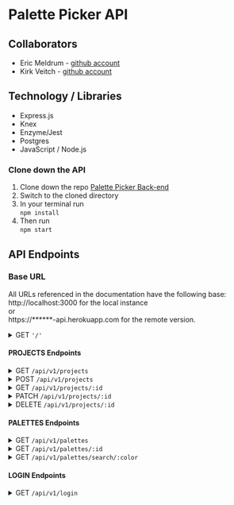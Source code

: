 [//]: # (use this line to add comments)
# Palette Picker API

## Collaborators  
- Eric Meldrum - [github account](https://github.com/ericwm76)
- Kirk Veitch - [github account](https://github.com/KVeitch)

[//]: # (need to add project description)

## Technology / Libraries 

- Express.js
- Knex
- Enzyme/Jest
- Postgres
- JavaScript / Node.js

### Clone down the API

1. Clone down the repo [Palette Picker Back-end](https://github.com/KVeitch/palette-picker-back-end.git)
2. Switch to the cloned directory
3. In your terminal run  
                          ```npm install```
4. Then run   
              ```npm start```


## API Endpoints
### Base URL
All URLs referenced in the documentation have the following base:  
http://localhost:3000 for the local instance  
or  
https://******-api.herokuapp.com for the remote version.

<details><summary>GET <code>'/'</code></summary>  

  #### Response
  Link to API documentation  
</details>

#### PROJECTS Endpoints

<details><summary>GET <code>/api/v1/projects</code></summary>

<table>
  <thead>
    <tr>
      <th>Status</th>
      <th>Response</th>
    </tr>
  </thead>
  <tr>
    <th>
      200
    </th>
    <th>
      Returns an array containing all of the project objects
    </th>
  </tr>
</table>

<details> <summary>Example Response</summary>

```json
    [
      {
        "id": 1,
        "project_name": "Bob's House",
        "user_id": 1,
        "created_at": "2019-12-04T21:49:58.550Z",
        "updated_at": "2019-12-04T21:49:58.550Z"
      },
      {
        "id": 2,
        "project_name": "Susans's House",
        "user_id": 2,
        "created_at": "2019-12-04T21:49:58.554Z",
        "updated_at": "2019-12-04T21:49:58.554Z"
      },
      {
        "id": 3,
        "project_name": "Master Bath",
        "user_id": 1,
        "created_at": "2019-12-04T21:49:58.553Z",
        "updated_at": "2019-12-04T21:49:58.553Z"
      }
    ]
```

  </details>

---

</details>

<details><summary>POST <code>/api/v1/projects</code></summary>

<table>
  <thead>
    <tr>
      <th>Status</th>
      <th>Response</th>
    </tr>
  </thead>
  <tr>
    <th>
      201
    </th>
    <th>
      Returns the project object that was posted.
    </th>
  </tr>
    <tr>
    <th>
      422
    </th>
    <th>
      <code>{
        error: `Expected format: { project_name: <String>, user_id: <Integer> }. You're missing a "${requiredParameter}" property.`
      }</code> 
    </th>
  </tr>
</table>

  <details> <summary>Example Response</summary>

```json
{
    "project_name": "Bob's Bike Jersey",
    "user_id": 1,
    "id": 5
}

```

  </details>

  ---

</details>

<details><summary>GET <code>/api/v1/projects/:id</code></summary>
<table>
  <thead>
    <tr>
      <th>Status</th>
      <th>Response</th>
    </tr>
  </thead>
  <tr>
    <th>
      200
    </th>
    <th>
      Returns a specific project object. 
    </th>
  </tr>
    <tr>
    <th>
      404
    </th>
    <th>
      <code>{
    "error": "There is not a project with an id of 1000"
}</code> 
    </th>
  </tr>
</table>

  <details> <summary>Example Response</summary>

```json
[
    {
        "id": 2,
        "project_name": "Susans's House",
        "user_id": 2,
        "created_at": "2019-12-04T21:49:58.554Z",
        "updated_at": "2019-12-04T21:49:58.554Z"
    }
]

```

  </details>

  ---

</details>

<details><summary>PATCH <code>/api/v1/projects/:id</code></summary>

<table>
  <thead>
    <tr>
      <th>Status</th>
      <th>Response</th>
    </tr>
  </thead>
  <tr>
    <th>
      201
    </th>
    <th>
      Returns the name of the project updated. 
    </th>
  </tr>
    <tr>
    <th>
      404
    </th>
    <th>
      <code>{
    "error": `No project matching that id was found!`
}</code> 
    </th>
  </tr>
</table>

  <details> <summary>Example Response</summary>

```json
    "Susan's Bike Jersey"
```
  </details>

  ---

</details>

<details><summary>DELETE <code>/api/v1/projects/:id</code></summary>
<table>
  <thead>
    <tr>
      <th>Status</th>
      <th>Response</th>
    </tr>
  </thead>
  <tr>
    <th>
      202
    </th>
    <th>
      `Project ${id} was deleted`
    </th>
  </tr>
    <tr>
    <th>
      404
    </th>
    <th>
      <code>{
    "error": `No project with id of ${id} was found`
}</code> 
    </th>
  </tr>
</table>

  <details> <summary>Example Response</summary>

```json
  `Project ${id} was deleted`
```

  </details>

  ---

</details>

#### PALETTES Endpoints

<details><summary>GET <code>/api/v1/palettes</code></summary>

<table>
  <thead>
    <tr>
      <th>Status</th>
      <th>Response</th>
    </tr>
  </thead>
  <tr>
    <th>
      200
    </th>
    <th>
      Returns an array containing all of the palette objects
    </th>
  </tr>
</table>

  <details> <summary>Example Response</summary>

```json
[
    {
        "id": 1,
        "palette_name": "Colors",
        "project_id": 1,
        "color0": "6320ee",
        "color1": "D5f2e3",
        "color2": "999950",
        "color3": "C7B446",
        "color4": "C2B078",
        "created_at": "2019-12-04T21:49:58.568Z",
        "updated_at": "2019-12-04T21:49:58.568Z"
    },
    {
        "id": 2,
        "palette_name": "Bright",
        "project_id": 1,
        "color0": "786fa6",
        "color1": "f19066",
        "color2": "FFFF00",
        "color3": "EDFF21",
        "color4": "A98307",
        "created_at": "2019-12-04T21:49:58.571Z",
        "updated_at": "2019-12-04T21:49:58.571Z"
    },
    {
        "id": 3,
        "palette_name": "Joker",
        "project_id": 1,
        "color0": "211a1d",
        "color1": "6320ee",
        "color2": "D5f2e3",
        "color3": "8075ff",
        "color4": "8fc93a",
        "created_at": "2019-12-04T21:49:58.572Z",
        "updated_at": "2019-12-04T21:49:58.572Z"
    },
    {
        "id": 4,
        "palette_name": "Russian Flat",
        "project_id": 1,
        "color0": "f19066",
        "color1": "786fa6",
        "color2": "f19066",
        "color3": "786fa6",
        "color4": "574b90",
        "created_at": "2019-12-04T21:49:58.572Z",
        "updated_at": "2019-12-04T21:49:58.572Z"
    }
]

```

  </details>

  ---

</details>

<details><summary>GET <code>/api/v1/palettes/:id</code></summary>

<table>
  <thead>
    <tr>
      <th>Status</th>
      <th>Response</th>
    </tr>
  </thead>
  <tr>
    <th>
      200
    </th>
    <th>
      Returns a specific palette object. 
    </th>
  </tr>
    <tr>
    <th>
      404
    </th>
    <th>
      <code>{
    "error": "There is not a palette with an id of 1000"
}</code> 
    </th>
  </tr>
</table>

  <details> <summary>Example Response</summary>

```json
[
    {
        "id": 8,
        "palette_name": "BeachHouse",
        "project_id": 2,
        "color0": "Cc2936",
        "color1": "0a2934",
        "color2": "Ebbab9",
        "color3": "388697",
        "color4": "B5ffe1",
        "created_at": "2019-12-04T21:49:58.579Z",
        "updated_at": "2019-12-04T21:49:58.579Z"
    }
]
```

  </details>

  ---

</details>

<details><summary>GET <code>/api/v1/palettes/search/:color</code></summary>
  :color must be a hex code, without the # symbol in front. 

<table>
  <thead>
    <tr>
      <th>Status</th>
      <th>Response</th>
    </tr>
  </thead>
  <tr>
    <th>
      200
    </th>
    <th>
      Returns an array of all palette objects containing that color.
    </th>
  </tr>
    <tr>
    <th>
      404
    </th>
    <th>
      <code>{
    `No palettes containing ${color} were found`
}</code> 
    </th>
  </tr>
</table>

  <details> <summary>Example Response</summary>

GET from /api/v1/palettes/search/786fa6
  
```json
[
    {
        "id": 2,
        "palette_name": "Bright",
        "project_id": 1,
        "color0": "786fa6",
        "color1": "f19066",
        "color2": "FFFF00",
        "color3": "EDFF21",
        "color4": "A98307",
        "created_at": "2019-12-04T21:49:58.571Z",
        "updated_at": "2019-12-04T21:49:58.571Z"
    },
    {
        "id": 4,
        "palette_name": "Russian Flat",
        "project_id": 1,
        "color0": "f19066",
        "color1": "786fa6",
        "color2": "f19066",
        "color3": "786fa6",
        "color4": "574b90",
        "created_at": "2019-12-04T21:49:58.572Z",
        "updated_at": "2019-12-04T21:49:58.572Z"
    }
]

```

  </details>

  ---

</details>

#### LOGIN Endpoints

<details><summary>GET <code>/api/v1/login</code></summary>


  <details> <summary>Example Response</summary>

```json


```

  </details>

  ---

</details>

